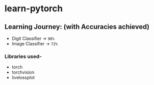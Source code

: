 # learn-pytorch

## Learning Journey: (with Accuracies achieved)  
- Digit Classifier -> `98%`   
- Image Classifier -> `72%` 

### Libraries used-
- torch
- torchvision
- livelossplot

